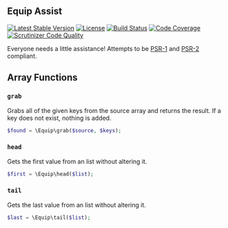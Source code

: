 ## Equip Assist

[![Latest Stable Version](https://img.shields.io/packagist/v/equip/assist.svg)](https://packagist.org/packages/equip/assist)
[![License](https://img.shields.io/packagist/l/equip/assist.svg)](https://github.com/equip/assist/blob/master/LICENSE)
[![Build Status](https://travis-ci.org/equip/assist.svg)](https://travis-ci.org/equip/assist)
[![Code Coverage](https://scrutinizer-ci.com/g/equip/assist/badges/coverage.png?b=master)](https://scrutinizer-ci.com/g/equip/assist/?branch=master)
[![Scrutinizer Code Quality](https://scrutinizer-ci.com/g/equip/assist/badges/quality-score.png?b=master)](https://scrutinizer-ci.com/g/equip/assist/?branch=master)

Everyone needs a little assistance! Attempts to be [PSR-1](http://www.php-fig.org/psr/psr-1/)
and [PSR-2](http://www.php-fig.org/psr/psr-2/) compliant.

## Array Functions

### `grab`

Grabs all of the given keys from the source array and returns the result.
If a key does not exist, nothing is added.

```php
$found = \Equip\grab($source, $keys);
```

### `head`

Gets the first value from an list without altering it.

```php
$first = \Equip\head($list);
```
### `tail`

Gets the last value from an list without altering it.

```php
$last = \Equip\tail($list);
```
